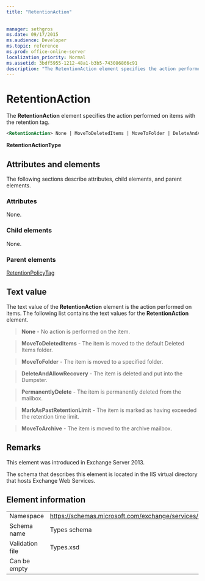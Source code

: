 ```yaml
---
title: "RetentionAction"
 
 
manager: sethgros
ms.date: 09/17/2015
ms.audience: Developer
ms.topic: reference
ms.prod: office-online-server
localization_priority: Normal
ms.assetid: 3bdf5955-1212-48a1-b3b5-743086866c91
description: "The RetentionAction element specifies the action performed on items with the retention tag."
---
```


# RetentionAction

The **RetentionAction** element specifies the action performed on items with the retention tag. 
  
```XML
<RetentionAction> None | MoveToDeletedItems | MoveToFolder | DeleteAndAllowRecovery | PermanentlyDelete | MarkAsPastRetentionLimit | MoveToArchive <RetentionAction>
```

 **RetentionActionType**
## Attributes and elements

The following sections describe attributes, child elements, and parent elements.
  
### Attributes

None.
  
### Child elements

None.
  
### Parent elements

[RetentionPolicyTag](retentionpolicytag.md)
  
## Text value

The text value of the **RetentionAction** element is the action performed on items. The following list contains the text values for the **RetentionAction** element. 
  
> **None** - No action is performed on the item. 
    
> **MoveToDeletedItems** - The item is moved to the default Deleted Items folder. 
    
> **MoveToFolder** - The item is moved to a specified folder. 
    
> **DeleteAndAllowRecovery** - The item is deleted and put into the Dumpster. 
    
> **PermanentlyDelete** - The item is permanently deleted from the mailbox. 
    
> **MarkAsPastRetentionLimit** - The item is marked as having exceeded the retention time limit. 
    
> **MoveToArchive** - The item is moved to the archive mailbox. 
    
## Remarks

This element was introduced in Exchange Server 2013.
  
The schema that describes this element is located in the IIS virtual directory that hosts Exchange Web Services.
  
## Element information

|||
|:-----|:-----|
|Namespace  <br/> |https://schemas.microsoft.com/exchange/services/2006/types  <br/> |
|Schema name  <br/> |Types schema  <br/> |
|Validation file  <br/> |Types.xsd  <br/> |
|Can be empty  <br/> ||
   

